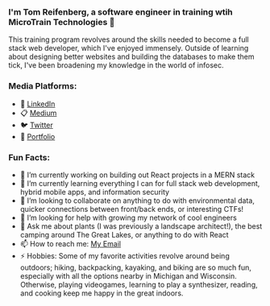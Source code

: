 ### I'm Tom Reifenberg, a software engineer in training wtih MicroTrain Technologies 👋

This training program revolves around the skills needed to become a full stack web developer, which I've enjoyed immensely. Outside of learning about designing better websites and building the databases to make them tick, I've been broadening my knowledge in the world of infosec. 

<!--
**tomreifenberg/tomreifenberg** is a ✨ _special_ ✨ repository because its `README.md` (this file) appears on your GitHub profile.
-->

### Media Platforms:

- 🔗 [LinkedIn](http://linkedin.com/in/tomreifenberg) 
- 📋 [Medium](http://medium.com/@tomreifenberg) 
- 🐦 [Twitter](http://twitter.com/Tomtheplantsman)
- 💼 [Portfolio](https://tomreifenberg.github.io/)

### Fun Facts:

- 🔭 I’m currently working on building out React projects in a MERN stack
- 🌱 I’m currently learning everything I can for full stack web development, hybrid mobile apps, and information security
- :handshake: I’m looking to collaborate on anything to do with environmental data, quicker connections between front/back ends, or interesting CTFs!
- 🤔 I’m looking for help with growing my network of cool engineers
- 💬 Ask me about plants (I was previously a landscape architect!), the best camping around The Great Lakes, or anything to do with React 
- 📫 How to reach me: [My Email](tomreifenberg@protonmail.com)
- ⚡  Hobbies: Some of my favorite activities revolve around being outdoors; hiking, backpacking, kayaking, and biking are so much fun, especially with all the options nearby in Michigan and Wisconsin. Otherwise, playing videogames, learning to play a synthesizer, reading, and cooking keep me happy in the great indoors.

